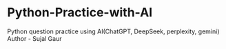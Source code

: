 # Python-Practice-with-AI
Python question practice using AI(ChatGPT, DeepSeek, perplexity, gemini)
Author - Sujal Gaur

